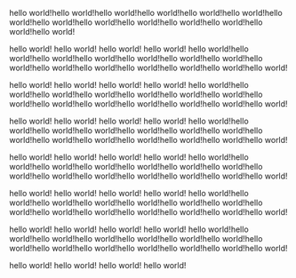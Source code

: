 hello world!hello world!hello world!hello world!hello world!hello world!hello world!hello world!hello world!hello world!hello world!hello world!hello world!hello world!

hello world!
hello world!
hello world!
hello world!
hello world!hello world!hello world!hello world!hello world!hello world!hello world!hello world!hello world!hello world!hello world!hello world!hello world!hello world!

hello world!
hello world!
hello world!
hello world!
hello world!hello world!hello world!hello world!hello world!hello world!hello world!hello world!hello world!hello world!hello world!hello world!hello world!hello world!

hello world!
hello world!
hello world!
hello world!
hello world!hello world!hello world!hello world!hello world!hello world!hello world!hello world!hello world!hello world!hello world!hello world!hello world!hello world!

hello world!
hello world!
hello world!
hello world!
hello world!hello world!hello world!hello world!hello world!hello world!hello world!hello world!hello world!hello world!hello world!hello world!hello world!hello world!

hello world!
hello world!
hello world!
hello world!
hello world!hello world!hello world!hello world!hello world!hello world!hello world!hello world!hello world!hello world!hello world!hello world!hello world!hello world!

hello world!
hello world!
hello world!
hello world!
hello world!hello world!hello world!hello world!hello world!hello world!hello world!hello world!hello world!hello world!hello world!hello world!hello world!hello world!

hello world!
hello world!
hello world!
hello world!
